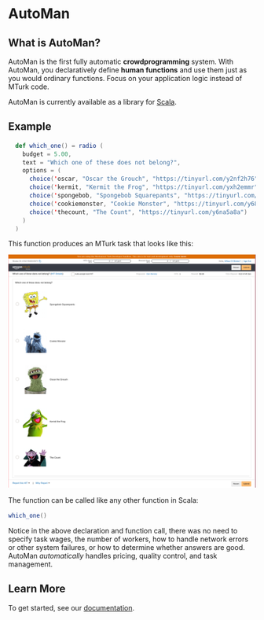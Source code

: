 # AutoMan

## What is AutoMan? <a id="overview"></a>

AutoMan is the first fully automatic **crowdprogramming** system. With AutoMan, you declaratively define **human functions** and use them just as you would ordinary functions. Focus on your application logic instead of MTurk code.

AutoMan is currently available as a library for [Scala](https://www.scala-lang.org/).

## Example

```scala
  def which_one() = radio (
    budget = 5.00,
    text = "Which one of these does not belong?",
    options = (
      choice('oscar, "Oscar the Grouch", "https://tinyurl.com/y2nf2h76"),
      choice('kermit, "Kermit the Frog", "https://tinyurl.com/yxh2emmr"),
      choice('spongebob, "Spongebob Squarepants", "https://tinyurl.com/y3uv2oew"),
      choice('cookiemonster, "Cookie Monster", "https://tinyurl.com/y68x9zvx"),
      choice('thecount, "The Count", "https://tinyurl.com/y6na5a8a")
    )
  )

```

This function produces an MTurk task that looks like this:

![A &quot;radio button&quot; question with 5 options, including images.](.gitbook/assets/spongebob.png)

The function can be called like any other function in Scala:

```scala
which_one()
```

Notice in the above declaration and function call, there was no need to specify task wages, the number of workers, how to handle network errors or other system failures, or how to determine whether answers are good.  AutoMan _automatically_ handles pricing, quality control, and task management.

## Learn More

To get started, see our [documentation](https://docs.automanlang.org).

